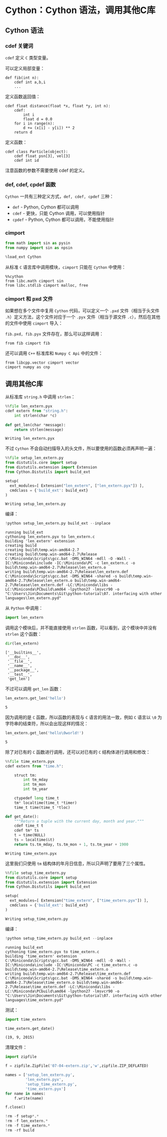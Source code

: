 # Cython：Cython 语法，调用其他C库

## Cython 语法

### cdef 关键词

`cdef` 定义 `C` 类型变量。 

可以定义局部变量：

```cython
def fib(int n):
    cdef int a,b,i
    ...
```

定义函数返回值：

```cython
cdef float distance(float *x, float *y, int n):
    cdef:
        int i
        float d = 0.0
    for i in range(n):
        d += (x[i] - y[i]) ** 2
    return d
```

定义函数：
```cython
cdef class Particle(object):
    cdef float psn[3], vel[3]
    cdef int id
```

注意函数的参数不需要使用 cdef 的定义。

### def, cdef, cpdef 函数

`Cython` 一共有三种定义方式，`def, cdef, cpdef` 三种：

- `def` - Python, Cython 都可以调用
- `cdef` - 更快，只能 Cython 调用，可以使用指针
- `cpdef` - Python, Cython 都可以调用，不能使用指针

### cimport


```python
from math import sin as pysin
from numpy import sin as npsin
```


```python
%load_ext Cython
```

从标准 `C` 语言库中调用模块，`cimport` 只能在 `Cython` 中使用：


```cython
%%cython
from libc.math cimport sin
from libc.stdlib cimport malloc, free
```

### cimport 和 pxd 文件

如果想在多个文件中复用 `Cython` 代码，可以定义一个 `.pxd` 文件（相当于头文件 `.h`）定义方法，这个文件对应于一个 `.pyx` 文件（相当于源文件 `.c`），然后在其他的文件中使用 `cimport` 导入：

`fib.pxd, fib.pyx` 文件存在，那么可以这样调用：
```cython
from fib cimport fib
```

还可以调用 `C++` 标准库和 `Numpy C Api` 中的文件：
```cython
from libcpp.vector cimport vector
cimport numpy as cnp
```

## 调用其他C库

从标准库 `string.h` 中调用 `strlen`：


```python
%%file len_extern.pyx
cdef extern from "string.h":
    int strlen(char *c)
    
def get_len(char *message):
    return strlen(message)
```

    Writing len_extern.pyx
    

不过 `Cython` 不会自动扫描导入的头文件，所以要使用的函数必须再声明一遍：


```python
%%file setup_len_extern.py
from distutils.core import setup
from distutils.extension import Extension
from Cython.Distutils import build_ext

setup(
  ext_modules=[ Extension("len_extern", ["len_extern.pyx"]) ],
  cmdclass = {'build_ext': build_ext}
)
```

    Writing setup_len_extern.py
    

编译：


```python
!python setup_len_extern.py build_ext --inplace
```

    running build_ext
    cythoning len_extern.pyx to len_extern.c
    building 'len_extern' extension
    creating build
    creating build\temp.win-amd64-2.7
    creating build\temp.win-amd64-2.7\Release
    C:\Miniconda\Scripts\gcc.bat -DMS_WIN64 -mdll -O -Wall -IC:\Miniconda\include -IC:\Miniconda\PC -c len_extern.c -o build\temp.win-amd64-2.7\Release\len_extern.o
    writing build\temp.win-amd64-2.7\Release\len_extern.def
    C:\Miniconda\Scripts\gcc.bat -DMS_WIN64 -shared -s build\temp.win-amd64-2.7\Release\len_extern.o build\temp.win-amd64-2.7\Release\len_extern.def -LC:\Miniconda\libs -LC:\Miniconda\PCbuild\amd64 -lpython27 -lmsvcr90 -o "C:\Users\Jin\Documents\Git\python-tutorial\07. interfacing with other languages\len_extern.pyd"
    

从 `Python` 中调用：


```python
import len_extern
```

调用这个模块后，并不能直接使用 `strlen` 函数，可以看到，这个模块中并没有 `strlen` 这个函数：


```python
dir(len_extern)
```




    ['__builtins__',
     '__doc__',
     '__file__',
     '__name__',
     '__package__',
     '__test__',
     'get_len']



不过可以调用 `get_len` 函数： 


```python
len_extern.get_len('hello')
```




    5



因为调用的是 `C` 函数，所以函数的表现与 `C` 语言的用法一致，例如 `C` 语言以 `\0` 为字符串的结束符，所以会出现这样的情况：


```python
len_extern.get_len('hello\0world!')
```




    5



除了对已有的 `C` 函数进行调用，还可以对已有的 `C` 结构体进行调用和修改：


```python
%%file time_extern.pyx
cdef extern from "time.h":

    struct tm:
        int tm_mday
        int tm_mon
        int tm_year

    ctypedef long time_t
    tm* localtime(time_t *timer)
    time_t time(time_t *tloc)

def get_date():
    """Return a tuple with the current day, month and year."""
    cdef time_t t
    cdef tm* ts
    t = time(NULL)
    ts = localtime(&t)
    return ts.tm_mday, ts.tm_mon + 1, ts.tm_year + 1900
```

    Writing time_extern.pyx
    

这里我们只使用 `tm` 结构体的年月日信息，所以只声明了要用了三个属性。


```python
%%file setup_time_extern.py
from distutils.core import setup
from distutils.extension import Extension
from Cython.Distutils import build_ext

setup(
  ext_modules=[ Extension("time_extern", ["time_extern.pyx"]) ],
  cmdclass = {'build_ext': build_ext}
)
```

    Writing setup_time_extern.py
    

编译：


```python
!python setup_time_extern.py build_ext --inplace
```

    running build_ext
    cythoning time_extern.pyx to time_extern.c
    building 'time_extern' extension
    C:\Miniconda\Scripts\gcc.bat -DMS_WIN64 -mdll -O -Wall -IC:\Miniconda\include -IC:\Miniconda\PC -c time_extern.c -o build\temp.win-amd64-2.7\Release\time_extern.o
    writing build\temp.win-amd64-2.7\Release\time_extern.def
    C:\Miniconda\Scripts\gcc.bat -DMS_WIN64 -shared -s build\temp.win-amd64-2.7\Release\time_extern.o build\temp.win-amd64-2.7\Release\time_extern.def -LC:\Miniconda\libs -LC:\Miniconda\PCbuild\amd64 -lpython27 -lmsvcr90 -o "C:\Users\Jin\Documents\Git\python-tutorial\07. interfacing with other languages\time_extern.pyd"
    

测试：


```python
import time_extern

time_extern.get_date()
```




    (19, 9, 2015)



清理文件：


```python
import zipfile

f = zipfile.ZipFile('07-04-extern.zip','w',zipfile.ZIP_DEFLATED)

names = ['setup_len_extern.py',
         'len_extern.pyx',
         'setup_time_extern.py',
         'time_extern.pyx']
for name in names:
    f.write(name)

f.close()

!rm -f setup*.*
!rm -f len_extern.*
!rm -f time_extern.*
!rm -rf build
```
